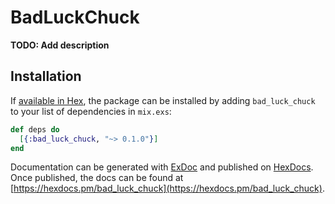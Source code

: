 # BadLuckChuck

**TODO: Add description**

## Installation

If [available in Hex](https://hex.pm/docs/publish), the package can be installed
by adding `bad_luck_chuck` to your list of dependencies in `mix.exs`:

```elixir
def deps do
  [{:bad_luck_chuck, "~> 0.1.0"}]
end
```

Documentation can be generated with [ExDoc](https://github.com/elixir-lang/ex_doc)
and published on [HexDocs](https://hexdocs.pm). Once published, the docs can
be found at [https://hexdocs.pm/bad_luck_chuck](https://hexdocs.pm/bad_luck_chuck).

